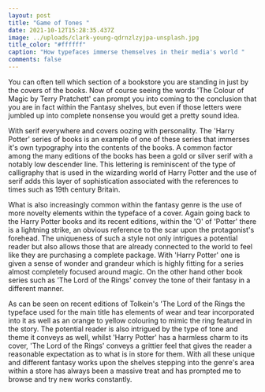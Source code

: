 ```yaml
---
layout: post
title: "Game of Tones "
date: 2021-10-12T15:28:35.437Z
image: ../uploads/clark-young-qdrnzlzyjpa-unsplash.jpg
title_color: "#ffffff"
caption: "How typefaces immerse themselves in their media's world "
comments: false
---
```

You can often tell which section of a bookstore you are standing in just by the covers of the books. Now of course seeing the words 'The Colour of Magic by Terry Pratchett' can prompt you into coming to the conclusion that you are in fact within the Fantasy shelves, but even if those letters were jumbled up into complete nonsense you would get a pretty sound idea. 

With serif everywhere and covers oozing with personality. The 'Harry Potter' series of books is an example of one of these series that immerses it's own typography into the contents of the books. A common factor among the many editions of the books has been a gold or silver serif with a notably low descender line. This lettering is reminiscent of the type of calligraphy that is used in the wizarding world of Harry Potter and the use of serif adds this layer of sophistication associated with the references to times such as 19th century Britain. 

What is also increasingly common within the fantasy genre is the use of more novelty elements within the typeface of a cover. Again going back to the Harry Potter books and its recent editions, within the 'O' of 'Potter' there is a lightning strike, an obvious reference to the scar upon the protagonist's forehead. The uniqueness of such a style not only intrigues a potential reader but also allows those that are already connected to the world to feel like they are purchasing a complete package. With 'Harry Potter' one is given a sense of wonder and grandeur which is highly fitting for a series almost completely focused around magic. On the other hand other book series such as 'The Lord of the Rings' convey the tone of their fantasy in a different manner. 

As can be seen on recent editions of Tolkein's 'The Lord of the Rings the typeface used for the main title has elements of wear and tear incorporated into it as well as an orange to yellow colouring to mimic the ring featured in the story. The potential reader is also intrigued by the type of tone and theme it conveys as well, whilst 'Harry Potter' has a harmless charm to its cover, 'The Lord of the Rings' conveys a grittier feel that gives the reader a reasonable expectation as to what is in store for them. With all these unique and different fantasy works upon the shelves stepping into the genre's area within a store has always been a massive treat and has prompted me to browse and try new works constantly.